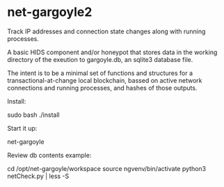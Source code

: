 # net-gargoyle2

Track IP addresses and connection state changes along with running processes.

A basic HIDS component and/or honeypot that stores data in the working directory of the exeution to gargoyle.db, an sqlite3 database file.

The intent is to be a minimal set of functions and structures for a transactional-at-change local blockchain, bassed on active network connections and running processes, and hashes of those outputs.


Install:

sudo bash ./install


Start it up:

net-gargoyle


Review db contents example:

cd /opt/net-gargoyle/workspace
source ngvenv/bin/activate
python3 netCheck.py | less -S
